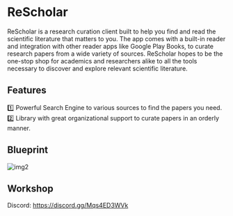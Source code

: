 # ReScholar
ReScholar is a research curation client built to help you find and read the scientific literature that matters to you. 
The app comes with a built-in reader and integration with other reader apps like Google Play Books, to curate research papers from a wide variety of sources. ReScholar hopes to be the one-stop shop for academics and researchers alike to all the tools necessary to discover and explore relevant scientific literature.

## Features  
:one: Powerful Search Engine to various sources to find the papers you need.  
:two: Library with great organizational support to curate papers in an orderly manner.  

## Blueprint
![img2](https://github.com/pranavAbe/ReScholar/blob/main/rescholar.drawio.svg)

## Workshop
Discord: https://discord.gg/Mqs4ED3WVk

